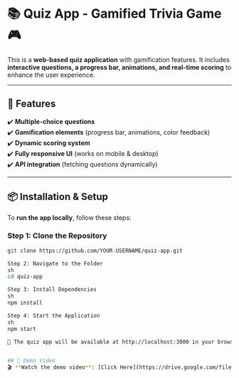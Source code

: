 # 📚 Quiz App - Gamified Trivia Game 🎮

This is a **web-based quiz application** with gamification features. It includes **interactive questions, a progress bar, animations, and real-time scoring** to enhance the user experience.

---

## 🚀 Features
✔️ **Multiple-choice questions**  
✔️ **Gamification elements** (progress bar, animations, color feedback)  
✔️ **Dynamic scoring system**  
✔️ **Fully responsive UI** (works on mobile & desktop)  
✔️ **API integration** (fetching questions dynamically)  

---

## 📦 Installation & Setup
To **run the app locally**, follow these steps:

### **Step 1: Clone the Repository**
```sh
git clone https://github.com/YOUR-USERNAME/quiz-app.git

Step 2: Navigate to the Folder
sh
cd quiz-app

Step 3: Install Dependencies
sh
npm install

Step 4: Start the Application
sh
npm start

🔹 The quiz app will be available at http://localhost:3000 in your browser.


## 🎥 Demo Video
🎬 **Watch the demo video**: [Click Here](https://drive.google.com/file/d/1Jtbeo7_U82ONjLuVdpzkyDMj9yCDDeIa/view?usp=sharing)
